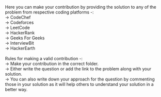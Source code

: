 Here you can make your contribution by providing the solution to any of the problem from respective coding platforms -:<br>
-> CodeChef<br>
-> Codeforces<br>
-> LeetCode<br>
-> HackerRank<br>
-> Geeks For Geeks<br>
-> InterviewBit<br>
-> HackerEarth<br>
<br>
Rules for making a valid contribution -:<br>
-> Make your contribution in the correct folder.<br>
-> Either write the question or add the link to the problem along with your solution.<br>
-> You can also write down your approach for the question by commenting those in your solution as it will help others to understand your solution in a better way.
